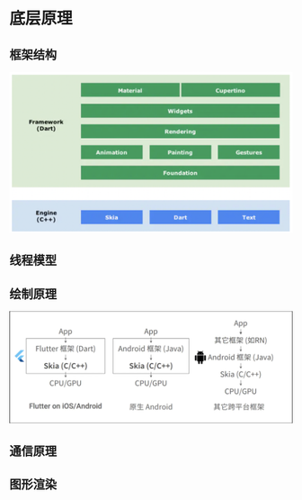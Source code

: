 # 底层原理

## 框架结构
![image](https://github.com/viviant1224/Android-Knowledge-System/blob/main/images/flutter/flutter2.png)   


## 线程模型

## 绘制原理
![image](https://github.com/viviant1224/Android-Knowledge-System/blob/main/images/flutter/flutter1.png) 

## 通信原理

## 图形渲染
